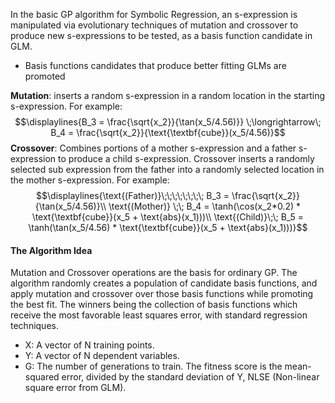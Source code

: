 In the basic GP algorithm for Symbolic Regression, an s-expression is manipulated via evolutionary techniques of mutation and crossover to produce new s-expressions to be tested, as a basis function candidate in GLM.
- Basis functions candidates that produce better fitting GLMs are promoted

**Mutation**: inserts a random s-expression in a random location in the starting s-expression. For example:
$$\displaylines{B_3 = \frac{\sqrt{x_2}}{\tan(x_5/4.56)}} \;\longrightarrow\; B_4 = \frac{\sqrt{x_2}}{\text{\textbf{cube}}(x_5/4.56)}$$
**Crossover**: Combines portions of a mother s-expression and a father s-expression to produce a child s-expression. Crossover inserts a randomly selected sub expression from the father into a randomly selected location in the mother s-expression. For example:
$$\displaylines{\text{(Father)}\;\;\;\;\;\;\;\; B_3 = \frac{\sqrt{x_2}}{\tan(x_5/4.56)}\\
\text{(Mother)} \;\; B_4 = \tanh(\cos(x_2*0.2) * \text{\textbf{cube}}(x_5 + \text{abs}(x_1)))\\
\text{(Child)}\;\; B_5 = \tanh(\tan(x_5/4.56) * \text{\textbf{cube}}(x_5 + \text{abs}(x_1)))}$$

#### The Algorithm Idea
Mutation and Crossover operations are the basis for ordinary GP. The algorithm randomly creates a population of candidate basis functions, and apply mutation and crossover over those basis functions while promoting the best fit. The winners being the collection of basis functions which receive the most favorable least squares error, with standard regression techniques.

- X: A vector of N training points.
- Y: A vector of N dependent variables.
- G: The number of generations to train.
	The fitness score is the mean-squared error, divided by the standard deviation of Y, NLSE (Non-linear square error from GLM).

